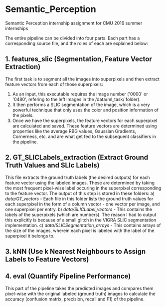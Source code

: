 # Semantic_Perception
Semantic Perception internship assignment for CMU 2016 summer internships

The entire pipeline can be divided into four parts. Each part has a corresponding source file, and the roles of each are explained below:

## 1. features_slic (Segmentation, Feature Vector Extraction)
The first task is to segment all the images into superpixels and then extract feature vectors from each of those superpixels:
1. As an input, this executable requires the image number ('0000' or '0480', refering to the left images in the /data/ml_task/ folder).
2. It then performs a SLIC segmentation of the image, which is a very powerful technique that only uses the color and position information of the pixels.
3. Once we have the superpixels, the feature vectors for each superpixel are calculated and saved. These feature vectors are determined using properties like the average RBG values, Gaussian Gradients, Cornerness, etc. and are what get fed to the subsequent classifiers in the pipeline.

## 2. GT_SLICLabels_extraction (Extract Ground Truth Values and SLIc Labels)
This file extracts the ground truth labels (the desired outputs) for each feature vector using the labeled images. These are determined by taking the most frequent pixel-wise label occuring in the superpixel corresponding to the feature vector. The output of this step is stored in these folders:
  a) *data/GT_vectors* - Each file in this folder lists the ground truth values for each superpixel in the form of a column vector - one vector per image, and one superpixel per entry.
  b) *data/SLICLabel_vectors* - This contains the labels of the superpixels (which are numbers). The reason I had to output this explicitly is because of a small glitch in the VIGRA SLIC segmentation implementation.
  c) *data/SLICSegmentation_arrays* - This contains arrays of the size of the images, wherein each pixel is labeled with the label of the superpixel it belongs to.

## 3. kNN (Use k Nearest Neighbours to Assign Labels to Feature Vectors)

## 4. eval (Quantify Pipeline Performance)
This part of the pipeline takes the predicted images and compares them pixel-wise with the original labeled (ground truth) images to calculate the accuracy (confusion matrix, precision, recall and F1) of the pipeline.
